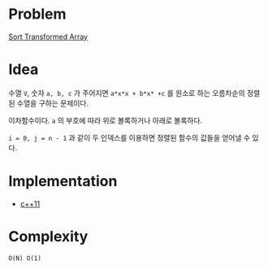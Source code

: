 # Problem

[Sort Transformed Array](https://leetcode.com/problems/sort-transformed-array/)

# Idea

수열 `V`, 숫자 `a, b, c` 가 주어지면 `a*x*x + b*x* +c` 를
원소로 하는 오름차순의 정렬된 수열을 구하는 문제이다.

이차함수이다. `a` 의 부호에 따라 위로 볼록하거나 아래로 볼록하다.

`i = 0, j = n - 1` 과 같이 두 인덱스를 이용하면
정렬된 함수의 값들을 얻어낼 수 있다.

# Implementation

* [c++11](a.cpp)

# Complexity

```
O(N) O(1)
```
